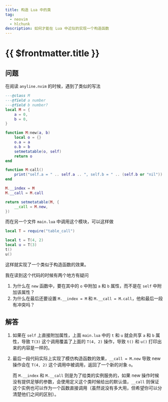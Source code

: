 ```yaml
---
title: 构造 Lua 中的类
tag:
  - neovim
  - hlchunk
description: 如何才能在 Lua 中近似的实现一个构造函数
---
```


# {{ $frontmatter.title }}

## 问题

在阅读 `anyline.nvim` 的时候，遇到了类似的写法

```lua
---@class M
---@field a number
---@field b number?
local M = {
	a = 0,
	b = 0,
}

function M:new(a, b)
	local o = {}
	o.a = a
	o.b = b
	setmetatable(o, self)
	return o
end

function M:call()
	print("self.a = " .. self.a .. ", self.b = " .. (self.b or "nil"))
end

M.__index = M
M.__call = M.call

return setmetatable(M, {
	__call = M.new,
})
```

而在另一个文件 `main.lua` 中调用这个模块，可以这样做

```lua
local T = require("table_call")

local t = T(4, 2)
local u = T(3)
t()
u()
```

这样就实现了一个类似于构造函数的效果。

我在读到这个代码的时候有两个地方有疑问

1. 为什么在 `new` 函数中，要在其中的 `o` 中附加 `a` 和 `b` 属性，而不是在 `self` 中附加该属性？
2. 为什么在最后还要设置 `M.__index = M` 和 `M.__call = M.call`，他和最后一段有冲突吗？

## 解答

1. 如果在 `self` 上直接附加属性，上面 `main.lua` 中的 `t` 和 `u` 就会共享 `a` 和 `b` 属性，导致 `T(3)` 这个调用覆盖了上面的 `T(4, 2)` 操作，导致 `t()` 和 `u()` 打印出来的内容是一样的。

2. 最后一段代码实际上实现了模仿构造函数的效果，`__call = M.new` 导致 new 操作会在 `T(4, 2)` 这个调用中被调用，返回了一个新的对象 `o`。

   而 `M.__index` 和 `M.__call` 则是为了给类的实例服务的，如果 new 操作时候没有提供足够的参数，会使用定义这个类时候给出的默认值，`__call` 则保证这个实例也可以作为一个函数直接调用（虽然说没有多大用，但希望你可以分清楚他们之间的区别）。
